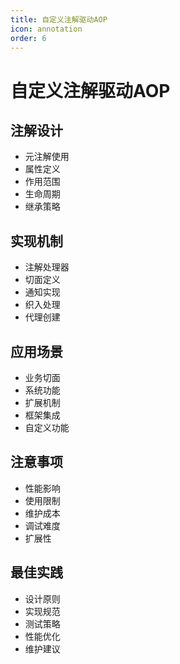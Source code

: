 ```yaml
---
title: 自定义注解驱动AOP
icon: annotation
order: 6
---
```


# 自定义注解驱动AOP

## 注解设计
- 元注解使用
- 属性定义
- 作用范围
- 生命周期
- 继承策略

## 实现机制
- 注解处理器
- 切面定义
- 通知实现
- 织入处理
- 代理创建

## 应用场景
- 业务切面
- 系统功能
- 扩展机制
- 框架集成
- 自定义功能

## 注意事项
- 性能影响
- 使用限制
- 维护成本
- 调试难度
- 扩展性

## 最佳实践
- 设计原则
- 实现规范
- 测试策略
- 性能优化
- 维护建议
